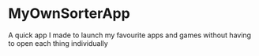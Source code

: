 # MyOwnSorterApp
A quick app I made to launch my favourite apps and games without having to open each thing individually
